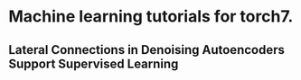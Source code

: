 # Machine learning tutorials for torch7.

## Lateral Connections in Denoising Autoencoders Support Supervised Learning
